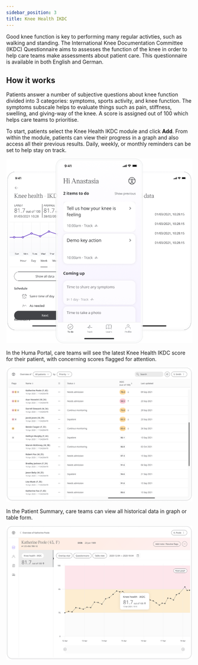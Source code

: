 ```yaml
---
sidebar_position: 3
title: Knee Health IKDC
---
```


Good knee function is key to performing many regular activties, such as walking and standing. The International Knee Documentation Committee (IKDC) Questionnaire aims to assesses the function of the knee in order to help care teams make assessments about patient care. This questionnaire is available in both English and German.

## How it works

Patients answer a number of subjective questions about knee function divided into 3 categories: symptoms, sports activity, and knee function. The symptoms subscale helps to evaluate things such as pain, stiffness, swelling, and giving-way of the knee. A score is assigned out of 100 which helps care teams to prioritise. 

To start, patients select the Knee Health IKDC module and click **Add**. From within the module, patients can view their progress in a graph and also access all their previous results. Daily, weekly, or monthly reminders can be set to help stay on track.

![International Knee Documentation Committee in Huma App](./assets/knee-health-ikdc.png)

In the Huma Portal, care teams will see the latest Knee Health IKDC score for their patient, with concerning scores flagged for attention.

![Clinician view of International Knee Documentation Committee](./assets/cp-patient-list-ikdc.png)

In the Patient Summary, care teams can view all historical data in graph or table form.

![Clinician view of International Knee Documentation Committee](./assets/cp-module-details-ikdc.png)
